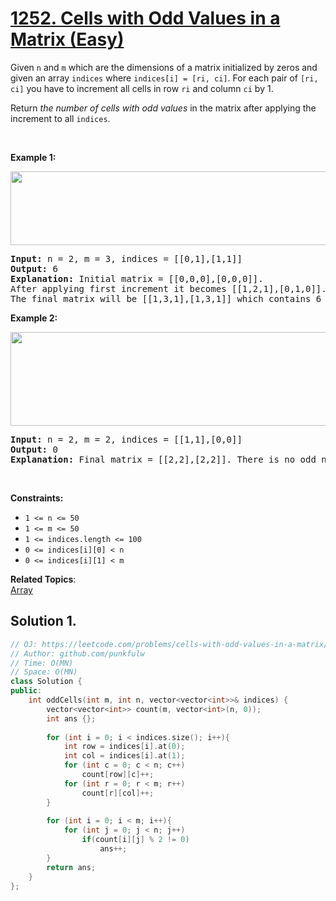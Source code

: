 # [1252. Cells with Odd Values in a Matrix (Easy)](https://leetcode.com/problems/cells-with-odd-values-in-a-matrix/)

<p>Given&nbsp;<code>n</code>&nbsp;and&nbsp;<code>m</code>&nbsp;which are the dimensions of a matrix initialized by zeros and given an array <code>indices</code>&nbsp;where <code>indices[i] = [ri, ci]</code>. For each pair of <code>[ri, ci]</code>&nbsp;you have to increment all cells in row <code>ri</code> and column <code>ci</code>&nbsp;by 1.</p>

<p>Return <em>the number of cells with odd values</em> in the matrix after applying the increment to all <code>indices</code>.</p>

<p>&nbsp;</p>
<p><strong>Example 1:</strong></p>
<img alt="" src="https://assets.leetcode.com/uploads/2019/10/30/e1.png" style="width: 600px; height: 118px;">
<pre><strong>Input:</strong> n = 2, m = 3, indices = [[0,1],[1,1]]
<strong>Output:</strong> 6
<strong>Explanation:</strong> Initial matrix = [[0,0,0],[0,0,0]].
After applying first increment it becomes [[1,2,1],[0,1,0]].
The final matrix will be [[1,3,1],[1,3,1]] which contains 6 odd numbers.
</pre>

<p><strong>Example 2:</strong></p>
<img alt="" src="https://assets.leetcode.com/uploads/2019/10/30/e2.png" style="width: 600px; height: 150px;">
<pre><strong>Input:</strong> n = 2, m = 2, indices = [[1,1],[0,0]]
<strong>Output:</strong> 0
<strong>Explanation:</strong> Final matrix = [[2,2],[2,2]]. There is no odd number in the final matrix.
</pre>

<p>&nbsp;</p>
<p><strong>Constraints:</strong></p>

<ul>
	<li><code>1 &lt;= n &lt;= 50</code></li>
	<li><code>1 &lt;= m &lt;= 50</code></li>
	<li><code>1 &lt;= indices.length &lt;= 100</code></li>
	<li><code>0 &lt;= indices[i][0] &lt;&nbsp;n</code></li>
	<li><code>0 &lt;= indices[i][1] &lt;&nbsp;m</code></li>
</ul>


**Related Topics**:  
[Array](https://leetcode.com/tag/array/)

## Solution 1.

```cpp
// OJ: https://leetcode.com/problems/cells-with-odd-values-in-a-matrix/
// Author: github.com/punkfulw
// Time: O(MN)
// Space: O(MN)
class Solution {
public:
    int oddCells(int m, int n, vector<vector<int>>& indices) {
        vector<vector<int>> count(m, vector<int>(n, 0));
        int ans {};
        
        for (int i = 0; i < indices.size(); i++){
            int row = indices[i].at(0);
            int col = indices[i].at(1);
            for (int c = 0; c < n; c++)
                count[row][c]++;
            for (int r = 0; r < m; r++)
                count[r][col]++;
        }
        
        for (int i = 0; i < m; i++){
            for (int j = 0; j < n; j++)
                if(count[i][j] % 2 != 0)
                    ans++;
        }
        return ans;
    }
};
```
